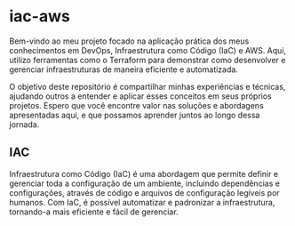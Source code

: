 # iac-aws

Bem-vindo ao meu projeto focado na aplicação prática dos meus conhecimentos em DevOps, Infraestrutura como Código (IaC) e AWS. Aqui, utilizo ferramentas como o Terraform para demonstrar como desenvolver e gerenciar infraestruturas de maneira eficiente e automatizada.

O objetivo deste repositório é compartilhar minhas experiências e técnicas, ajudando outros a entender e aplicar esses conceitos em seus próprios projetos. Espero que você encontre valor nas soluções e abordagens apresentadas aqui, e que possamos aprender juntos ao longo dessa jornada.

## IAC

Infraestrutura como Código (IaC) é uma abordagem que permite definir e gerenciar toda a configuração de um ambiente, incluindo dependências e configurações, através de código e arquivos de configuração legíveis por humanos. Com IaC, é possível automatizar e padronizar a infraestrutura, tornando-a mais eficiente e fácil de gerenciar.
